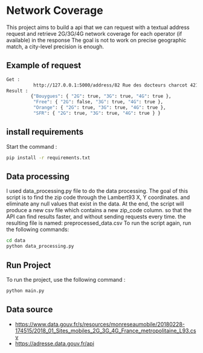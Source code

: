 # Network Coverage
This project aims to build a api that we can request with
a textual address request and retrieve 2G/3G/4G 
network coverage for each operator (if available)
in the response
The goal is not to work on precise geographic match,
a city-level precision is enough.

## Example of request 
```sh
Get : 
          http://127.0.0.1:5000/address/82 Rue des docteurs charcot 42100 st etienne 
Result : 
         {"Bouygues": { "2G": true, "3G": true, "4G": true }, 
          "Free": { "2G": false, "3G": true, "4G": true }, 
          "Orange": { "2G": true, "3G": true, "4G": true }, 
          "SFR": { "2G": true, "3G": true, "4G": true } }
```
## install requirements 
Start the command :
```sh
pip install -r requirements.txt
```

## Data processing
I used data_processing.py file to do the data processing.
The goal of this script is to find the zip code through the Lambert93 X, Y coordinates.
and eliminate any null values that exist in the data.
At the end, the script will produce a new csv file which contains a new zip_code column.
so that the API can find results faster, and without sending requests every time.
the resulting file is named: preprocessed_data.csv
To run the script again, run the following commands:
```sh
cd data
python data_processing.py
```
## Run Project
To run the project, use the following command :
```sh
python main.py
```
## Data source
- https://www.data.gouv.fr/s/resources/monreseaumobile/20180228-174515/2018_01_Sites_mobiles_2G_3G_4G_France_metropolitaine_L93.csv
- https://adresse.data.gouv.fr/api
